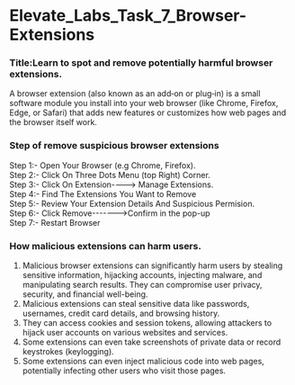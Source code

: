# Elevate_Labs_Task_7_Browser-Extensions
### Title:Learn to spot and remove potentially harmful browser extensions.
A browser extension (also known as an add‑on or plug‑in) is a small software module you install into your web browser (like Chrome, Firefox, Edge, or Safari) that adds new features or customizes how web pages and the browser itself work.<br>
### Step of remove suspicious browser extensions<br>
Step 1:- Open Your Browser (e.g Chrome, Firefox).<br>
Step 2:- Click On Three Dots Menu (top Right) Corner.<br>
Step 3:- Click On Extension----> Manage Extensions.<br>
Step 4:- Find The Extensions You Want to Remove<br>
Step 5:- Review Your Extension Details And Suspicious Permision.<br>
Step 6:- Click Remove------->Confirm in the pop-up<br>
Step 7:- Restart Browser<br>
### How malicious extensions can harm users.
1. Malicious browser extensions can significantly harm users by stealing sensitive information, hijacking accounts, injecting malware, and manipulating search results. They can compromise user privacy, security, and financial well-being. <br>
2. Malicious extensions can steal sensitive data like passwords, usernames, credit card details, and browsing history. <br>
3. They can access cookies and session tokens, allowing attackers to hijack user accounts on various websites and services. <br>
4. Some extensions can even take screenshots of private data or record keystrokes (keylogging).<br>
5. Some extensions can even inject malicious code into web pages, potentially infecting other users who visit those pages. <br>
